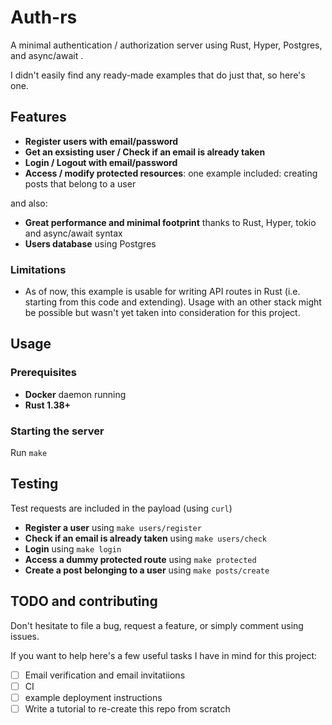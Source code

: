 # Auth-rs

A minimal authentication / authorization server using Rust, Hyper, Postgres, and async/await .

I didn't easily find any ready-made examples that do just that, so here's one.

## Features

- **Register users with email/password**
- **Get an exsisting user / Check if an email is already taken**
- **Login / Logout with email/password**
- **Access / modify protected resources**: one example included: creating posts that belong to a user

and also:

- **Great performance and minimal footprint** thanks to Rust, Hyper, tokio and async/await syntax
- **Users database** using Postgres

### Limitations

- As of now, this example is usable for writing API routes in Rust (i.e. starting from this code and extending). Usage with an other stack might be possible but wasn't yet taken into consideration for this project.

## Usage

### Prerequisites

- **Docker** daemon running
- **Rust 1.38+**

### Starting the server

Run `make`

## Testing

Test requests are included in the payload (using `curl`)

- **Register a user** using `make users/register`
- **Check if an email is already taken** using `make users/check`
- **Login** using `make login`
- **Access a dummy protected route** using `make protected`
- **Create a post belonging to a user** using `make posts/create`

## TODO and contributing

Don't hesitate to file a bug, request a feature, or simply comment using issues.

If you want to help here's a few useful tasks I have in mind for this project:

- [ ] Email verification and email invitatiions
- [ ] CI
- [ ] example deployment instructions
- [ ] Write a tutorial to re-create this repo from scratch
